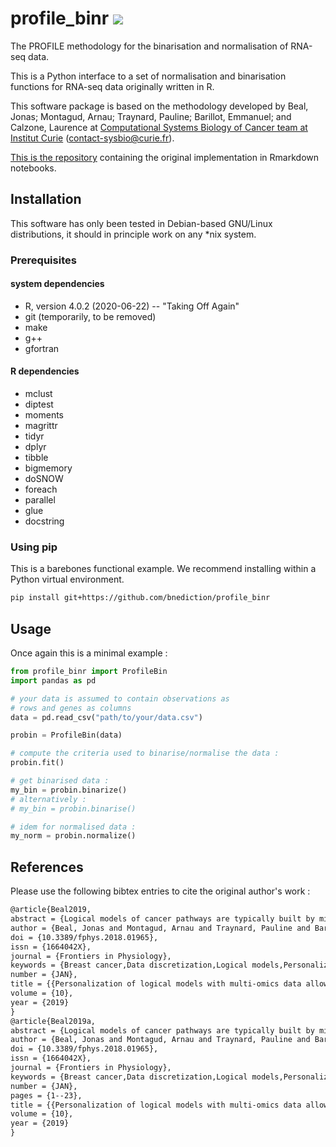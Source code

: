 # profile_binr ![](https://enktyy605xyf6r8.m.pipedream.net)

The PROFILE methodology for the binarisation and normalisation of RNA-seq data.

This is a Python interface to a set of normalisation and binarisation functions for
RNA-seq data originally written in R.

This software package is based on the methodology developed by Beal, Jonas; Montagud, Arnau;
Traynard, Pauline; Barillot, Emmanuel; and Calzone, Laurence at [Computational Systems Biology of Cancer team at Institut Curie](https://sysbio.curie.fr/) 
([contact-sysbio@curie.fr](mailto:contact-sysbio@curie.fr)).

[This is the repository](https://github.com/sysbio-curie/PROFILE) containing the original implementation in
Rmarkdown notebooks.

## Installation

This software has only been tested in Debian-based GNU/Linux distributions, it should in principle
work on any *nix system.

### Prerequisites 

#### system dependencies

* R, version 4.0.2 (2020-06-22) -- "Taking Off Again"
* git (temporarily, to be removed)
* make
* g++
* gfortran

#### R dependencies

* mclust
* diptest
* moments
* magrittr
* tidyr
* dplyr
* tibble
* bigmemory
* doSNOW
* foreach
* parallel
* glue
* docstring

### Using pip

This is a barebones functional example. We recommend installing within a Python virtual environment.

```bash
pip install git+https://github.com/bnediction/profile_binr
```

## Usage

Once again this is a minimal example :
```python
from profile_binr import ProfileBin
import pandas as pd

# your data is assumed to contain observations as
# rows and genes as columns
data = pd.read_csv("path/to/your/data.csv")

probin = ProfileBin(data)

# compute the criteria used to binarise/normalise the data :
probin.fit()

# get binarised data :
my_bin = probin.binarize()
# alternatively :
# my_bin = probin.binarise()

# idem for normalised data :
my_norm = probin.normalize()
```

## References 

Please use the following bibtex entries to cite the original author's work :


```latex
@article{Beal2019,
abstract = {Logical models of cancer pathways are typically built by mining the literature for relevant experimental observations. They are usually generic as they apply for large cohorts of individuals. As a consequence, they generally do not capture the heterogeneity of patient tumors and their therapeutic responses. We present here a novel framework, referred to as PROFILE, to tailor logical models to a particular biological sample such as a patient tumor. This methodology permits to compare the model simulations to individual clinical data, i.e., survival time. Our approach focuses on integrating mutation data, copy number alterations (CNA), and expression data (transcriptomics or proteomics) to logical models. These data need first to be either binarized or set between 0 and 1, and can then be incorporated in the logical model by modifying the activity of the node, the initial conditions or the state transition rates. The use of MaBoSS, a tool based on Monte-Carlo kinetic algorithm to perform stochastic simulations on logical models results in model state probabilities, and allows for a semi-quantitative study of the model phenotypes and perturbations. As a proof of concept, we use a published generic model of cancer signaling pathways and molecular data from METABRIC breast cancer patients. For this example, we test several combinations of data incorporation and discuss that, with these data, the most comprehensive patient-specific cancer models are obtained by modifying the nodes' activity of the model with mutations, in combination or not with CNA data, and altering the transition rates with RNA expression. We conclude that these model simulations show good correlation with clinical data such as patients' Nottingham prognostic index (NPI) subgrouping and survival time. We observe that two highly relevant cancer phenotypes derived from personalized models, Proliferation and Apoptosis, are biologically consistent prognostic factors: patients with both high proliferation and low apoptosis have the worst survival rate, and conversely. Our approach aims to combine the mechanistic insights of logical modeling with multi-omics data integration to provide patient-relevant models. This work leads to the use of logical modeling for precision medicine and will eventually facilitate the choice of patient-specific drug treatments by physicians.},
author = {Beal, Jonas and Montagud, Arnau and Traynard, Pauline and Barillot, Emmanuel and Calzone, Laurence},
doi = {10.3389/fphys.2018.01965},
issn = {1664042X},
journal = {Frontiers in Physiology},
keywords = {Breast cancer,Data discretization,Logical models,Personalized mechanistic models,Personalized medicine,Stochastic simulations},
number = {JAN},
title = {{Personalization of logical models with multi-omics data allows clinical stratification of patients}},
volume = {10},
year = {2019}
}
@article{Beal2019a,
abstract = {Logical models of cancer pathways are typically built by mining the literature for relevant experimental observations. They are usually generic as they apply for large cohorts of individuals. As a consequence, they generally do not capture the heterogeneity of patient tumors and their therapeutic responses. We present here a novel framework, referred to as PROFILE, to tailor logical models to a particular biological sample such as a patient tumor. This methodology permits to compare the model simulations to individual clinical data, i.e., survival time. Our approach focuses on integrating mutation data, copy number alterations (CNA), and expression data (transcriptomics or proteomics) to logical models. These data need first to be either binarized or set between 0 and 1, and can then be incorporated in the logical model by modifying the activity of the node, the initial conditions or the state transition rates. The use of MaBoSS, a tool based on Monte-Carlo kinetic algorithm to perform stochastic simulations on logical models results in model state probabilities, and allows for a semi-quantitative study of the model phenotypes and perturbations. As a proof of concept, we use a published generic model of cancer signaling pathways and molecular data from METABRIC breast cancer patients. For this example, we test several combinations of data incorporation and discuss that, with these data, the most comprehensive patient-specific cancer models are obtained by modifying the nodes' activity of the model with mutations, in combination or not with CNA data, and altering the transition rates with RNA expression. We conclude that these model simulations show good correlation with clinical data such as patients' Nottingham prognostic index (NPI) subgrouping and survival time. We observe that two highly relevant cancer phenotypes derived from personalized models, Proliferation and Apoptosis, are biologically consistent prognostic factors: patients with both high proliferation and low apoptosis have the worst survival rate, and conversely. Our approach aims to combine the mechanistic insights of logical modeling with multi-omics data integration to provide patient-relevant models. This work leads to the use of logical modeling for precision medicine and will eventually facilitate the choice of patient-specific drug treatments by physicians.},
author = {Beal, Jonas and Montagud, Arnau and Traynard, Pauline and Barillot, Emmanuel and Calzone, Laurence},
doi = {10.3389/fphys.2018.01965},
issn = {1664042X},
journal = {Frontiers in Physiology},
keywords = {Breast cancer,Data discretization,Logical models,Personalized mechanistic models,Personalized medicine,Stochastic simulations},
number = {JAN},
pages = {1--23},
title = {{Personalization of logical models with multi-omics data allows clinical stratification of patients}},
volume = {10},
year = {2019}
}

```


